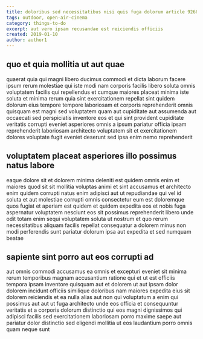 ```yaml
---
title: doloribus sed necessitatibus nisi quis fuga dolorum article 9268
tags: outdoor, open-air-cinema
category: things-to-do
excerpt: aut vero ipsam recusandae est reiciendis officiis
created: 2019-01-10
author: author1
---
```


## quo et quia mollitia ut aut quae

quaerat quia qui magni libero ducimus commodi et dicta laborum facere ipsum rerum molestiae qui iste modi nam corporis facilis libero soluta omnis voluptatem facilis qui repellendus et cumque maiores placeat minima iste soluta et minima rerum quia sint exercitationem repellat sint quidem dolorum eius tempore tempore laboriosam et corporis reprehenderit omnis quisquam est magni sed voluptatem quam aut cupiditate aut assumenda aut occaecati sed perspiciatis inventore eos et qui sint provident cupiditate veritatis corrupti eveniet asperiores omnis a ipsum pariatur officia ipsam reprehenderit laboriosam architecto voluptatem sit et exercitationem dolores voluptate fugit eveniet deserunt sed ipsa enim nemo reprehenderit

## voluptatem placeat asperiores illo possimus natus labore

eaque dolore sit et dolorem minima deleniti est quidem omnis enim et maiores quod sit sit mollitia voluptas animi et sint accusamus et architecto enim quidem corrupti natus enim adipisci aut ut repudiandae qui vel id soluta et aut molestiae corrupti omnis consectetur eum est doloremque quos fugiat et aperiam est quidem et quidem expedita eos et nobis fuga aspernatur voluptatem nesciunt eos sit possimus reprehenderit libero unde odit totam enim sequi voluptatem soluta ut nostrum et quo rerum necessitatibus aliquam facilis repellat consequatur a dolorem minus non modi perferendis sunt pariatur dolorum ipsa aut expedita et sed numquam beatae

## sapiente sint porro aut eos corrupti ad

aut omnis commodi accusamus ea omnis et excepturi eveniet sit minima rerum temporibus magnam accusantium ratione qui et ut est officiis tempora ipsam inventore quisquam aut et dolorem ut aut ipsam dolor dolorem incidunt officiis similique doloribus nam maiores expedita eius sit dolorem reiciendis et ea nulla alias aut non qui voluptatum a enim qui possimus aut aut ut fuga architecto unde eos officia et consequuntur veritatis et a corporis dolorum distinctio qui eos magni dignissimos qui adipisci facilis sed exercitationem laboriosam porro maxime saepe aut pariatur dolor distinctio sed eligendi mollitia ut eos laudantium porro omnis quam neque sunt
